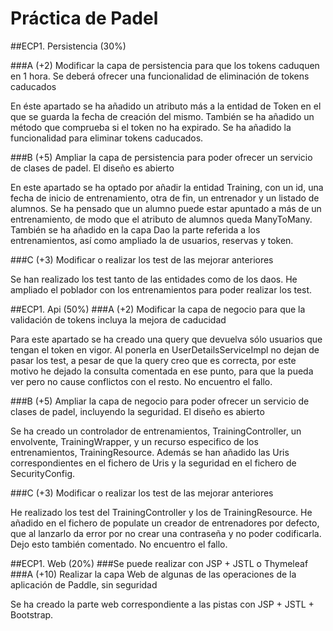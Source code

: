 # Práctica de Padel

##ECP1. Persistencia (30%)

###A (+2) Modificar la capa de persistencia para que los tokens caduquen en 1 hora. Se deberá ofrecer una funcionalidad de eliminación de tokens caducados

En éste apartado se ha añadido un atributo más a la entidad de Token en el que se guarda la fecha de creación del mismo. También se ha añadido un método que comprueba si el token no ha expirado. Se ha añadido la funcionalidad para eliminar tokens caducados.

###B (+5) Ampliar la capa de persistencia para poder ofrecer un servicio de clases de padel. El diseño es abierto

En este apartado se ha optado por añadir la entidad Training, con un id, una fecha de inicio de entrenamiento, otra de fin, un entrenador y un listado de alumnos. Se ha pensado que un alumno puede estar apuntado a más de un entrenamiento, de modo que el atributo de alumnos queda ManyToMany.
También se ha añadido en la capa Dao la parte referida a los entrenamientos, así como ampliado la de usuarios, reservas y token.

###C (+3) Modificar o realizar los test de las mejorar anteriores

Se han realizado los test tanto de las entidades como de los daos. He ampliado el poblador con los entrenamientos para poder realizar los test.

##ECP1. Api (50%)
###A (+2) Modificar la capa de negocio para que la validación de tokens incluya la mejora de caducidad

Para este apartado se ha creado una query que devuelva sólo usuarios que tengan el token en vigor. Al ponerla en UserDetailsServiceImpl no dejan de pasar los test, a pesar de que la query creo que es correcta, por este motivo he dejado la consulta comentada en ese punto, para que la pueda ver pero no cause conflictos con el resto. No encuentro el fallo.


###B (+5) Ampliar la capa de negocio para poder ofrecer un servicio de clases de padel, incluyendo la seguridad. El diseño es abierto

Se ha creado un controlador de entrenamientos, TrainingController, un envolvente, TrainingWrapper, y un recurso especifico de los entrenamientos, TrainingResource. Además se han añadido las Uris correspondientes en el fichero de Uris y la seguridad en el fichero de SecurityConfig.

###C (+3) Modificar o realizar los test de las mejorar anteriores

He realizado los test del TrainingController y los de TrainingResource. He añadido en el fichero de populate un creador de entrenadores por defecto, que al lanzarlo da error por no crear una contraseña y no poder codificarla. Dejo esto también comentado. No encuentro el fallo.

##ECP1. Web (20%)
###Se puede realizar con JSP + JSTL o Thymeleaf
###A (+10) Realizar la capa Web de algunas de las operaciones de la aplicación de Paddle, sin seguridad

Se ha creado la parte web correspondiente a las pistas con JSP + JSTL + Bootstrap.
